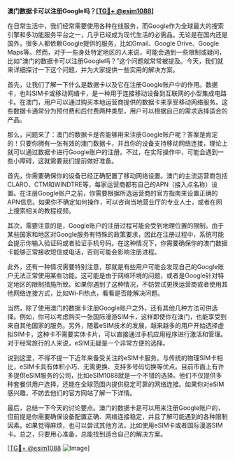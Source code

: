 **澳门数据卡可以注册Google吗？[[TG💪+ @esim1088](https://t.me/s/esim1088)]**

在日常生活中，我们经常需要使用各种在线服务，而Google作为全球最大的搜索引擎和多功能服务平台之一，几乎已经成为现代生活的必需品。无论是在国内还是国外，很多人都依赖Google提供的服务，比如Gmail、Google Drive、Google Maps等。然而，对于一些身处特定地区的人来说，可能会遇到一些限制或疑问，比如“澳门的数据卡可以注册Google吗？”这个问题就常常被提及。今天，我们就来详细探讨一下这个问题，并为大家提供一些实用的解决方案。

首先，让我们了解一下什么是数据卡以及它在注册Google账户中的作用。数据卡，也叫SIM卡或移动网络卡，是一种用于连接移动设备到互联网的小型集成电路卡。在澳门，用户可以通过购买本地运营商提供的数据卡来享受移动网络服务。这些数据卡通常分为预付费和后付费两种类型，用户可以根据自己的需求选择适合的产品。

那么，问题来了：澳门的数据卡是否能够用来注册Google账户呢？答案是肯定的！只要你拥有一张有效的澳门数据卡，并且你的设备支持移动网络连接，理论上就可以通过数据卡进行Google账户的注册。不过，在实际操作中，可能会遇到一些小障碍，这就需要我们提前做好准备。

首先，你需要确保你的设备已经正确配置了移动网络设置。澳门的主流运营商包括CLARO、CTM和WINDTRE等，每家运营商都有自己的APN（接入点名称）设置。在注册Google账户之前，你需要根据所选运营商的官方指南来设置正确的APN信息。如果你不确定如何操作，可以咨询当地营业厅的专业人士，或者在网上搜索相关的教程视频。

其次，需要注意的是，Google账户的注册过程可能会受到地理位置的限制。由于某些国家和地区对Google服务有特殊的政策要求，因此在注册过程中，系统可能会提示你输入验证码或者验证手机号码。在这种情况下，你需要确保你的澳门数据卡能够正常接收短信或电话，否则可能会影响注册进程。

此外，还有一种情况需要特别注意，那就是有些用户可能会发现自己的Google账户无法正常使用某些功能。这可能是由于网络环境的问题，或者是Google针对特定地区的限制措施所致。如果你遇到了这种情况，不妨尝试更换运营商或者使用其他网络连接方式，比如Wi-Fi热点，看看是否能解决问题。

当然，除了使用澳门的数据卡注册Google账户之外，还有其他几种方法可供选择。例如，你可以考虑购买一张国际漫游SIM卡，这样即使你在澳门，也能享受到来自其他国家的服务。另外，随着eSIM技术的发展，越来越多的用户开始选择虚拟SIM卡，这种卡不需要实体卡片，可以直接通过手机应用程序进行激活和管理。对于经常旅行的人来说，eSIM无疑是一个非常方便的选择。

说到这里，不得不提一下近年来备受关注的eSIM卡服务。与传统的物理SIM卡相比，eSIM卡具有体积小巧、无需更换、支持多号码切换等优点。目前市面上有许多提供eSIM服务的公司，比如eSIM1088就是一个不错的选择。他们不仅提供多种套餐供用户选择，还能在全球范围内提供稳定可靠的网络连接。如果你对eSIM感兴趣，不妨去他们的官方网站了解一下详情。

最后，总结一下今天的讨论要点。澳门的数据卡是可以用来注册Google账户的，但前提是你需要确保设备配置正确、网络连接稳定，并且了解可能遇到的各种限制因素。如果觉得麻烦，也可以尝试其他方法，比如使用eSIM卡或者国际漫游SIM卡。总之，只要用心准备，总能找到适合自己的解决方案。

[[TG💪+ @esim1088](https://t.me/s/esim1088) ![Image](https://i.postimg.cc/4NQfJmqS/Snipaste-2025-05-13-00-14-12.png)]